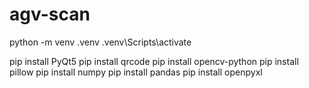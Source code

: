# agv-scan

python -m venv .venv
.venv\Scripts\activate

pip install PyQt5
pip install qrcode
pip install opencv-python
pip install pillow
pip install numpy
pip install pandas
pip install openpyxl
